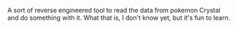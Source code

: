 A sort of reverse engineered tool to read the data from pokemon Crystal and do something with it. What that is, I don't know yet, but it's fun to learn.